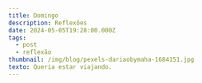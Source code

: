 ```yaml
---
title: Domingo
description: Reflexões
date: 2024-05-05T19:28:00.000Z
tags:
  - post
  - reflexão
thumbnail: /img/blog/pexels-dariaobymaha-1684151.jpg
texto: Queria estar viajando.
---
```

